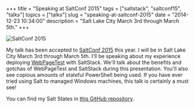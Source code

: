 +++
title = "Speaking at SaltConf 2015"
tags = ["saltstack", "saltconf15", "talks"]
topics = ["talks"]
slug = "speaking-at-saltconf-2015"
date = "2014-12-23 10:34:00"
description = "Salt Lake City March 3rd through March 5th."
+++

![SaltConf 2015](/images/saltconf2015.png)

My talk has been accepted to [SaltConf 2015](http://saltconf.com/call-for-speakers/) this year. I will be in Salt Lake City March 3rd through March 5th. I'll be speaking about my experience deploying [WebPageTest](http://www.webpagetest.org) with SaltStack. We'll talk about the benefits and gotchas of WebPageTest and SaltStack during this presentation. You'll also see copious amounts of stateful PowerShell being used. If you have ever tried using Salt to managed Windows machines, this talk is certainly a must see!

You can find my Salt States in [this GitHub repository](https://github.com/linuturk/webpagetest).
